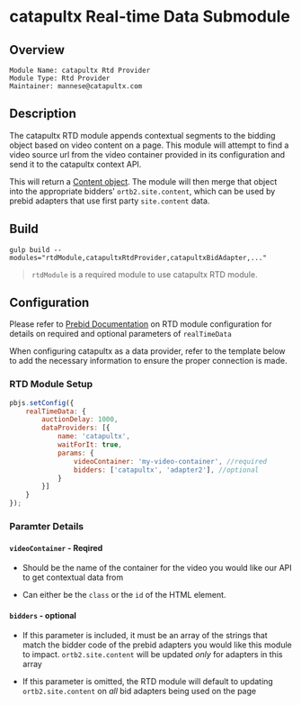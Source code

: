 # catapultx Real-time Data Submodule

## Overview

```
Module Name: catapultx Rtd Provider
Module Type: Rtd Provider
Maintainer: mannese@catapultx.com
```

## Description

The catapultx RTD module appends contextual segments to the bidding object based on video content on a page. This module will attempt to find a video source url from the video container provided in its configuration and send it to the catapultx context API. 

This will return a [Content object](https://www.iab.com/wp-content/uploads/2016/03/OpenRTB-API-Specification-Version-2-5-FINAL.pdf#page=26). The module will then merge that object into the appropriate bidders' `ortb2.site.content`, which can be used by prebid adapters that use first party `site.content` data.

## Build
```
gulp build --modules="rtdModule,catapultxRtdProvider,catapultxBidAdapter,..."  
```

> `rtdModule` is a required module to use catapultx RTD module.

## Configuration

Please refer to [Prebid Documentation](https://docs.prebid.org/dev-docs/publisher-api-reference/setConfig.html#setConfig-realTimeData) on RTD module configuration for details on required and optional parameters of `realTimeData`

When configuring catapultx as a data provider, refer to the template below to add the necessary information to ensure the proper connection is made.  

### RTD Module Setup

```javascript
pbjs.setConfig({
    realTimeData: {
        auctionDelay: 1000,
        dataProviders: [{
            name: 'catapultx',
            waitForIt: true,
            params: {
                videoContainer: 'my-video-container', //required
                bidders: ['catapultx', 'adapter2'], //optional
            }
        }]
    }
});
```

### Paramter Details

#### `videoContainer` - Reqired
- Should be the name of the container for the video you would like our API to get contextual data from

- Can either be the `class` or the `id` of the HTML element. 

#### `bidders` - optional
- If this parameter is included, it must be an array of the strings that match the bidder code of the prebid adapters you would like this module to impact. `ortb2.site.content` will be updated *only* for adapters in this array

- If this parameter is omitted, the RTD module will default to updating  `ortb2.site.content` on *all* bid adapters being used on the page